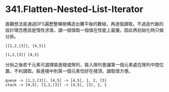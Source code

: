 # 341.Flatten-Nested-List-Iterator

直觀想法是通過DFS遍歷整棵樹構造出攤平後的數組，再逐個讀取。不過迭代器的設計理念應該是惰性求值，讀一個值取一個值在性能上最優，因此再初始化時只做分拆。

```
[[1,2,[3]], [4,5]]

[1,2,[3]] [4,5]
```

分拆之後若干元素可選擇裝進棧或隊列，裝入隊列會讓第一個元素處在隊列中間位置，不利讀取。裝進棧中則第一個元素恰好在棧頂，讀取很方便。

```
queue -> [1,2,[3]], [4,5] -> [4,5], 1, 2, [3]
stack -> [4,5], [1,2,[3]] -> [4,5], [3], 2, 1
```
